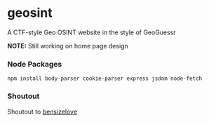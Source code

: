 # geosint
A CTF-style Geo OSINT website in the style of GeoGuessr

**NOTE:** Still working on home page design

### Node Packages
```
npm install body-parser cookie-parser express jsdom node-fetch
```

### Shoutout
Shoutout to [bensizelove](https://github.com/bensizelove/geoguessr)
